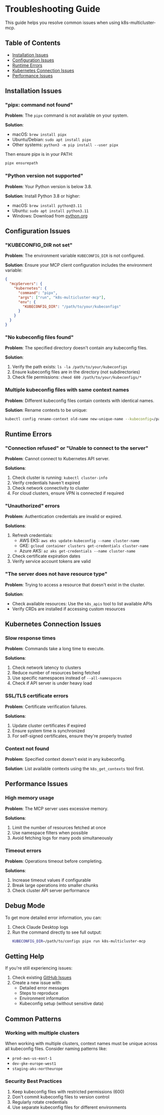 # Troubleshooting Guide

This guide helps you resolve common issues when using k8s-multicluster-mcp.

## Table of Contents

- [Installation Issues](#installation-issues)
- [Configuration Issues](#configuration-issues)
- [Runtime Errors](#runtime-errors)
- [Kubernetes Connection Issues](#kubernetes-connection-issues)
- [Performance Issues](#performance-issues)

## Installation Issues

### "pipx: command not found"

**Problem**: The `pipx` command is not available on your system.

**Solution**:
- macOS: `brew install pipx`
- Ubuntu/Debian: `sudo apt install pipx`
- Other systems: `python3 -m pip install --user pipx`

Then ensure pipx is in your PATH:
```bash
pipx ensurepath
```

### "Python version not supported"

**Problem**: Your Python version is below 3.8.

**Solution**: Install Python 3.8 or higher:
- macOS: `brew install python@3.11`
- Ubuntu: `sudo apt install python3.11`
- Windows: Download from [python.org](https://www.python.org/)

## Configuration Issues

### "KUBECONFIG_DIR not set"

**Problem**: The environment variable `KUBECONFIG_DIR` is not configured.

**Solution**: Ensure your MCP client configuration includes the environment variable:
```json
{
  "mcpServers": {
    "kubernetes": {
      "command": "pipx",
      "args": ["run", "k8s-multicluster-mcp"],
      "env": {
        "KUBECONFIG_DIR": "/path/to/your/kubeconfigs"
      }
    }
  }
}
```

### "No kubeconfig files found"

**Problem**: The specified directory doesn't contain any kubeconfig files.

**Solution**:
1. Verify the path exists: `ls -la /path/to/your/kubeconfigs`
2. Ensure kubeconfig files are in the directory (not subdirectories)
3. Check file permissions: `chmod 600 /path/to/your/kubeconfigs/*`

### Multiple kubeconfig files with same context names

**Problem**: Different kubeconfig files contain contexts with identical names.

**Solution**: Rename contexts to be unique:
```bash
kubectl config rename-context old-name new-unique-name --kubeconfig=/path/to/config
```

## Runtime Errors

### "Connection refused" or "Unable to connect to the server"

**Problem**: Cannot connect to Kubernetes API server.

**Solutions**:
1. Check cluster is running: `kubectl cluster-info`
2. Verify credentials haven't expired
3. Check network connectivity to cluster
4. For cloud clusters, ensure VPN is connected if required

### "Unauthorized" errors

**Problem**: Authentication credentials are invalid or expired.

**Solutions**:
1. Refresh credentials:
   - AWS EKS: `aws eks update-kubeconfig --name cluster-name`
   - GKE: `gcloud container clusters get-credentials cluster-name`
   - Azure AKS: `az aks get-credentials --name cluster-name`
2. Check certificate expiration dates
3. Verify service account tokens are valid

### "The server does not have resource type"

**Problem**: Trying to access a resource that doesn't exist in the cluster.

**Solution**: 
- Check available resources: Use the `k8s_apis` tool to list available APIs
- Verify CRDs are installed if accessing custom resources

## Kubernetes Connection Issues

### Slow response times

**Problem**: Commands take a long time to execute.

**Solutions**:
1. Check network latency to clusters
2. Reduce number of resources being fetched
3. Use specific namespaces instead of `--all-namespaces`
4. Check if API server is under heavy load

### SSL/TLS certificate errors

**Problem**: Certificate verification failures.

**Solutions**:
1. Update cluster certificates if expired
2. Ensure system time is synchronized
3. For self-signed certificates, ensure they're properly trusted

### Context not found

**Problem**: Specified context doesn't exist in any kubeconfig.

**Solution**: List available contexts using the `k8s_get_contexts` tool first.

## Performance Issues

### High memory usage

**Problem**: The MCP server uses excessive memory.

**Solutions**:
1. Limit the number of resources fetched at once
2. Use namespace filters when possible
3. Avoid fetching logs for many pods simultaneously

### Timeout errors

**Problem**: Operations timeout before completing.

**Solutions**:
1. Increase timeout values if configurable
2. Break large operations into smaller chunks
3. Check cluster API server performance

## Debug Mode

To get more detailed error information, you can:

1. Check Claude Desktop logs
2. Run the command directly to see full output:
   ```bash
   KUBECONFIG_DIR=/path/to/configs pipx run k8s-multicluster-mcp
   ```

## Getting Help

If you're still experiencing issues:

1. Check existing [GitHub Issues](https://github.com/razvanmacovei/k8s_multicluster_mcp/issues)
2. Create a new issue with:
   - Detailed error messages
   - Steps to reproduce
   - Environment information
   - Kubeconfig setup (without sensitive data)

## Common Patterns

### Working with multiple clusters

When working with multiple clusters, context names must be unique across all kubeconfig files. Consider naming patterns like:
- `prod-aws-us-east-1`
- `dev-gke-europe-west1`
- `staging-aks-northeurope`

### Security Best Practices

1. Keep kubeconfig files with restricted permissions (600)
2. Don't commit kubeconfig files to version control
3. Regularly rotate credentials
4. Use separate kubeconfig files for different environments 